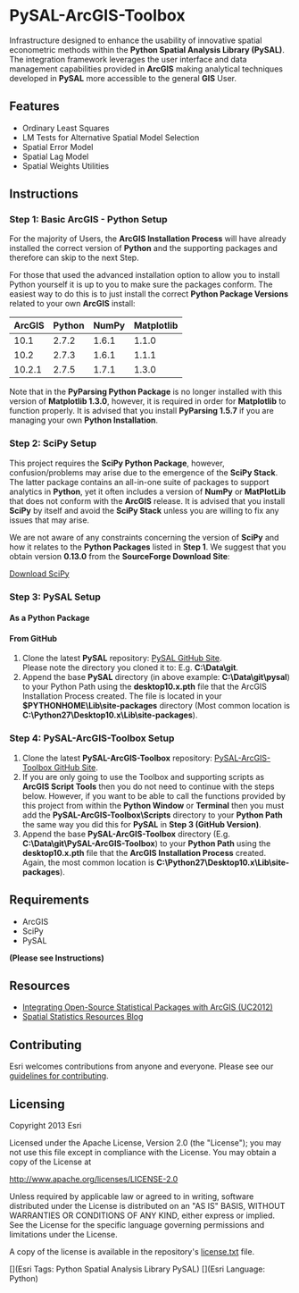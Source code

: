 # PySAL-ArcGIS-Toolbox
Infrastructure designed to enhance the usability of 
innovative spatial econometric methods within the
**Python Spatial Analysis Library (PySAL)**. 
The integration framework leverages the user interface 
and data management capabilities
provided in **ArcGIS** making analytical techniques
developed in **PySAL** more accessible to the general **GIS** User.

## Features

* Ordinary Least Squares
* LM Tests for Alternative Spatial Model Selection
* Spatial Error Model
* Spatial Lag Model
* Spatial Weights Utilities

## Instructions

### Step 1: Basic ArcGIS - Python Setup
For the majority of Users,
the **ArcGIS Installation Process** will have already installed the 
correct version of **Python** and the supporting packages and therefore can skip to the next
Step.

For those that used the advanced installation option to allow you to install Python yourself it is
up to you to make sure the packages conform.  The easiest way to do this is to
just install the correct **Python Package Versions** related to your own **ArcGIS**
install:

|ArcGIS	|Python	|NumPy	|Matplotlib |
|:------|:------|:------|:-----------|
|10.1	|2.7.2	|1.6.1	|1.1.0 |
|10.2	|2.7.3	|1.6.1	|1.1.1 |
|10.2.1 |2.7.5  |1.7.1  |1.3.0 |

Note that in  the **PyParsing Python Package** is no longer installed with this version of **Matplotlib 1.3.0**, however, it is required in order for **Matplotlib** to function
properly.  It is advised that you install **PyParsing 1.5.7** if you are managing your own **Python Installation**.   

### Step 2: SciPy Setup
This project requires the **SciPy Python Package**, however, confusion/problems
may arise due to the emergence of the **SciPy Stack**.  The latter package
contains an all-in-one suite of packages to support analytics in **Python**, yet it
often includes a version of **NumPy** or **MatPlotLib** that does not conform with
the **ArcGIS** release.  It is advised that you install **SciPy** by itself and
avoid the **SciPy Stack** unless you are willing to fix any issues that may
arise.

We are not aware of any constraints concerning the version of **SciPy** and how it
relates to the **Python Packages** listed in **Step 1**.  We suggest that you
obtain version **0.13.0** from the **SourceForge Download Site**:

[Download SciPy](http://sourceforge.net/projects/scipy/files/scipy)

### Step 3: PySAL Setup

#### As a Python Package

#### From GitHub

   1. Clone the latest **PySAL** repository: [PySAL GitHub Site](https://github.com/pysal/pysal).  
       Please note the directory you cloned it to: E.g. **C:\Data\git**.
   1. Append the base **PySAL** directory (in above example: **C:\Data\git\pysal**) 
       to your Python Path using the
       **desktop10.x.pth** file that the ArcGIS Installation Process created.
       The file is located in your **$PYTHONHOME\Lib\site-packages**
       directory (Most common location is
       **C:\Python27\Desktop10.x\Lib\site-packages**).  

### Step 4: PySAL-ArcGIS-Toolbox Setup

   1. Clone the latest **PySAL-ArcGIS-Toolbox** repository: 
       [PySAL-ArcGIS-Toolbox GitHub Site](https://github.com/Esri/PySAL-ArcGIS-Toolbox).  
   1. If you are only going to use the Toolbox and supporting scripts as
       **ArcGIS Script Tools** then you do not need to continue with the 
       steps below.  However, if you want to be able to call the functions
       provided by this project from within the **Python Window** or
       **Terminal** then you must
       add the **PySAL-ArcGIS-Toolbox\Scripts** directory to your **Python Path** 
       the same way you did this for **PySAL** in **Step 3 (GitHub Version)**.  
   1. Append the base **PySAL-ArcGIS-Toolbox** directory
       (E.g. **C:\Data\git\PySAL-ArcGIS-Toolbox**) 
       to your **Python Path** using the
       **desktop10.x.pth** file that the **ArcGIS Installation Process** created.
       Again, the most common location is
       **C:\Python27\Desktop10.x\Lib\site-packages**).  
       
## Requirements

* ArcGIS 
* SciPy 
* PySAL

**(Please see Instructions)**

## Resources

* [Integrating Open-Source Statistical Packages with ArcGIS (UC2012)](http://video.esri.com/watch/1925/integrating-open_dash_source-statistical-packages-with-arcgis)
* [Spatial Statistics Resources Blog](http://blogs.esri.com/esri/arcgis/2010/07/13/spatial-statistics-resources/)


## Contributing

Esri welcomes contributions from anyone and everyone. Please see our [guidelines for contributing](https://github.com/esri/contributing).

## Licensing
Copyright 2013 Esri

Licensed under the Apache License, Version 2.0 (the "License");
you may not use this file except in compliance with the License.
You may obtain a copy of the License at

   http://www.apache.org/licenses/LICENSE-2.0

Unless required by applicable law or agreed to in writing, software
distributed under the License is distributed on an "AS IS" BASIS,
WITHOUT WARRANTIES OR CONDITIONS OF ANY KIND, either express or implied.
See the License for the specific language governing permissions and
limitations under the License.

A copy of the license is available in the repository's [license.txt]( https://raw.github.com/Esri/PySAL-ArcGIS-Toolbox/master/license.txt) file.

[](Esri Tags: Python Spatial Analysis Library PySAL)
[](Esri Language: Python)
